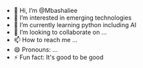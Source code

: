 - 👋 Hi, I’m @Mbashaliee
- 👀 I’m interested in emerging technologies
- 🌱 I’m currently learning python including AI
- 💞️ I’m looking to collaborate on ...
- 📫 How to reach me ...
- 😄 Pronouns: ...
- ⚡ Fun fact: It's good to be good

<!---
Mbashaliee/Mbashaliee is a ✨ special ✨ repository because its `README.md` (this file) appears on your GitHub profile.
You can click the Preview link to take a look at your changes.
--->
